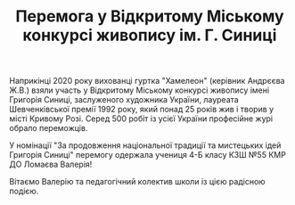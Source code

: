 ﻿---
title: Перемога у Відкритому Міському конкурсі живопису ім. Г. Синиці
---

Наприкінці 2020 року вихованці гуртка "Хамелеон" (керівник Андрєєва Ж.В.) взяли участь у Відкритому Міському конкурсі живопису імені Григорія Синиці, заслуженого художника України, лауреата Шевченківської премії 1992 року, який понад 25 років жив і творив у місті Кривому Розі. Серед 500 робіт із усієї України професійне журі обрало переможців. 

У номінації "За продовження національної традиції та мистецьких ідей Григорія Синиці" перемогу одержала учениця 4-Б класу КЗШ №55 КМР ДО Ломаєва Валерія!

Вітаємо Валерію та педагогічний колектив школи із цією радісною подією.

<slideshow></slideshow>
  
